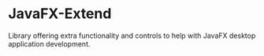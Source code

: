 # JavaFX-Extend
Library offering extra functionality and controls to help with JavaFX desktop application development.

